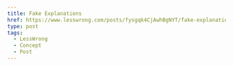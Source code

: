 ```yaml
---
title: Fake Explanations
href: https://www.lesswrong.com/posts/fysgqk4CjAwhBgNYT/fake-explanations
type: post
tags:
  - LessWrong
  - Concept
  - Post
---
```


